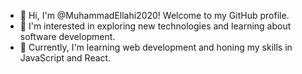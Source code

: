 - 👋 Hi, I'm @MuhammadEllahi2020! Welcome to my GitHub profile.
- 👀 I'm interested in exploring new technologies and learning about software development.
- 🌱 Currently, I'm learning web development and honing my skills in JavaScript and React.
